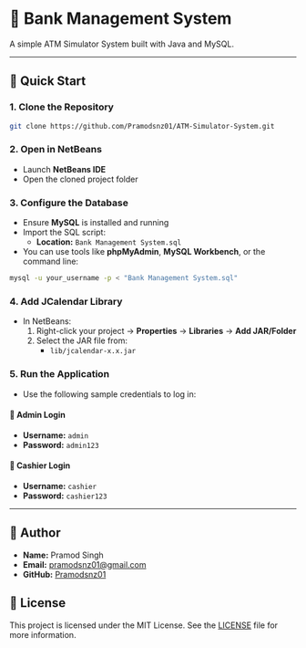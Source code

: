 # 🏦 Bank Management System

A simple ATM Simulator System built with Java and MySQL.

---

## 🚀 Quick Start

### 1. Clone the Repository
```bash
git clone https://github.com/Pramodsnz01/ATM-Simulator-System.git
```

### 2. Open in NetBeans
- Launch **NetBeans IDE**
- Open the cloned project folder

### 3. Configure the Database
- Ensure **MySQL** is installed and running
- Import the SQL script:
  - **Location:** `Bank Management System.sql`
- You can use tools like **phpMyAdmin**, **MySQL Workbench**, or the command line:

```bash
mysql -u your_username -p < "Bank Management System.sql"
```

### 4. Add JCalendar Library
- In NetBeans:
  1. Right-click your project → **Properties** → **Libraries** → **Add JAR/Folder**
  2. Select the JAR file from:
     - `lib/jcalendar-x.x.jar`

### 5. Run the Application
- Use the following sample credentials to log in:

#### 🔐 Admin Login
- **Username:** `admin`
- **Password:** `admin123`

#### 💼 Cashier Login
- **Username:** `cashier`
- **Password:** `cashier123`

---

## 👤 Author
- **Name:** Pramod Singh
- **Email:** [pramodsnz01@gmail.com](mailto:pramodsnz01@gmail.com)
- **GitHub:** [Pramodsnz01](https://github.com/Pramodsnz01)

## 📄 License
This project is licensed under the MIT License. See the [LICENSE](LICENSE) file for more information.